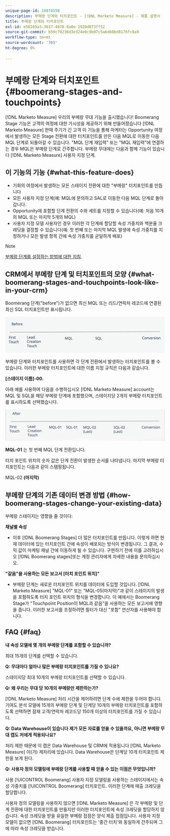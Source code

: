 ```yaml
---
unique-page-id: 18874558
description: 부메랑 단계와 터치포인트 - [!DNL Marketo Measure] - 제품 설명서
title: 부메랑 단계와 터치포인트
exl-id: e58169a3-3637-4878-8a0e-1920d873ff52
source-git-commit: b59c79236d3e324e8c8b07c5a6d68bd8176fc8a9
workflow-type: tm+mt
source-wordcount: '703'
ht-degree: 0%

---
```


# 부메랑 단계와 터치포인트 {#boomerang-stages-and-touchpoints}

[!DNL Marketo Measure] 우리의 부메랑 무대 기능을 출시했습니다! Boomerang Stage 기능은 고객의 여정에 대한 가시성을 제공하기 위해 만들어졌습니다 [!DNL Marketo Measure] 판매 주기가 긴 고객 이 기능을 통해 마케터는 Opportunity 여정에서 발생하는 모든 Stage 전환에 대한 터치포인트를 만든 다음 MQL로 이동한 다음 MQL 단계로 되돌아갈 수 있습니다. &quot;MQL 단계 재입력&quot; 또는 &quot;MQL 재입력&quot;에 연결하는 경우 MQL은 부메랑 단계로 간주합니다. 부메랑 무대에는 다음과 함께 기능이 있습니다 [!DNL Marketo Measure] 사용자 지정 단계.

## 이 기능의 기능 {#what-this-feature-does}

* 기회의 여정에서 발생하는 모든 스테이지 전환에 대한 &quot;부메랑&quot; 터치포인트를 만듭니다
* 모든 사용자 지정 단계(예: MQL에 문의하고 SAL로 이동한 다음 MQL 단계로 돌아갑니다.
* Opportunity에 포함할 단계 전환의 수와 세트를 지정할 수 있습니다(예: 처음 10개의 MQL 또는 마지막 5개의 MQL)
* 사용자 지정 모델 사용자인 경우 이러한 각 단계에 할당할 속성 가중치와 백분율 크레딧을 결정할 수 있습니다(예: 첫 번째 또는 마지막 MQL 발생에 속성 가중치를 지정하거나 모든 발생 항목 간에 속성 가중치를 균일하게 배포)

>[!NOTE]
>
>[부메랑 단계를 설정하는 방법에 대한 지침](/help/advanced-marketo-measure-features/boomerang/setting-up-boomerang-stages.md).

## CRM에서 부메랑 단계 및 터치포인트의 모양 {#what-boomerang-stages-and-touchpoints-look-like-in-your-crm}

Boomerang 단계(&quot;before&quot;)가 없으면 최신 MQL 또는 리드/연락처 레코드에 연결된 최신 SQL 터치포인트만 표시됩니다.

![](assets/1.png)

부메랑 단계와 터치포인트를 사용하면 각 단계 전환에서 발생하는 터치포인트를 볼 수 있습니다. 이러한 부메랑 터치포인트에 대한 이름 지정 규칙은 다음과 같습니다.

**[스테이지 이름]-00.**

아래 예를 사용하여 다음을 수행하십시오 [!DNL Marketo Measure] account는 MQL 및 SQL을 해당 부메랑 단계에 포함했으며, 스테이지당 2개의 부메랑 터치포인트를 표시하도록 선택했습니다.

![](assets/2.png)

**MQL-01** 는 첫 번째 MQL 단계 전환입니다.

터치 포인트 위치의 숫자 값은 단계 전환이 발생한 순서를 나타냅니다. 마지막 부메랑 터치포인트는 다음과 같이 스탬핑됩니다.

MQL-02 **(마지막)**

## 부메랑 단계의 기존 데이터 변경 방법 {#how-boomerang-stages-change-your-existing-data}

부메랑 스테이지는 영향을 줄 것이다:

**채널별 속성**

* 이후 [!DNL Boomerang Stages] 더 많은 터치포인트를 만듭니다. 이렇게 하면 현재 데이터에 있는 터치포인트 간에 속성이 배포되는 방식이 변경됩니다. 그 결과, 수익 값이 마케팅 채널 간에 이동하게 될 수 있습니다. 구현하기 전에 이를 고려하십시오 [!DNL Boomerang stages]또는 계정 관리자에게 자세한 내용을 문의하십시오.

**&quot;같음&quot;을 사용하는 모든 보고서 [터치 포인트 위치]&quot;**

* 부메랑 단계는 새로운 터치포인트 위치를 데이터에 도입할 것입니다. [!DNL Marketo Measure] &quot;MQL-01&quot; 또는 &quot;MQL-05(마지막)&quot;과 같이 스테이지의 발생을 포함하도록 터치 포인트 위치의 형식을 변경합니다. 이 예에서는 Boomerang Stage가 &quot;Touchpoint Position이 MQL과 같음&quot;을 사용하는 모든 보고서에 영향을 줍니다. 이러한 보고서를 조정하려면 필터가 대신 &quot;포함&quot; 연산자를 사용해야 합니다.

## FAQ {#faq}

**내 속성 모델에 몇 개의 부메랑 단계를 포함할 수 있습니까?**

최대 15개의 단계를 선택할 수 있습니다.

**Q: 무대마다 얼마나 많은 부메랑 터치포인트를 가질 수 있나요?**

스테이지당 최대 10개의 부메랑 터치포인트를 선택할 수 있습니다.

**Q: 왜 우리는 무대 당 10개의 부메랑만 제한하는가?**

[!DNL Marketo Measure] 처리 시간을 제어하려면 단계 수에 제한을 두어야 합니다. 기여도 분석 모델에 15개의 부메랑 단계 및 단계당 10개의 부메랑 터치포인트를 포함하도록 선택하면 잠재 고객/연락처 레코드당 150개 이상의 터치포인트를 가질 수 있습니다.

**Q: Data Warehouse이 있습니다 제가 모든 자료를 얻을 수 있을까요, 아니면 부메랑 무대 캡도 저에게 적용되나요?**

처리 제한 때문에 이 캡은 Data Warehouse 및 CRM에 적용됩니다 [!DNL Marketo Measure] 이(가) 제자리에 있습니다. Data Warehouse은 단계당 10개 터치포인트 제한을 보게 된다.

**Q: 사용자 정의 모델링에 부메랑 단계를 사용할 때 얻을 수 있는 이점은 무엇입니까?**

사용 [!UICONTROL Boomerang] 사용자 지정 모델링을 사용하는 스테이지에서는 속성 가중치를 [!UICONTROL Boomerang] 터치포인트. 이러한 단계에 매출 크레딧을 할당합니다.

사용자 정의 모델링을 사용하지 않으면 [!DNL Marketo Measure] 은 각 부메랑 및 단계 전환에 대한 터치포인트를 만들지만 이러한 터치포인트에 속성 크레딧을 할당하지 않습니다. 속성 크레딧을 받을 유일한 부메랑 접점은 양식 제출 접점입니다. 사용자 지정 모델이 없으면 [!DNL Boomerang] 터치포인트는 &#39;중간 터치&#39;와 동일하게 간주되며 그에 따라 속성 크레딧을 받습니다.
